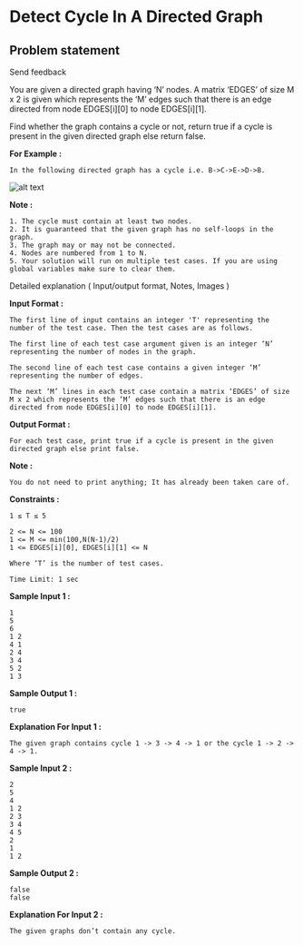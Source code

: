 Detect Cycle In A Directed Graph
================================

Problem statement
-----------------

Send feedback

You are given a directed graph having ‘N’ nodes. A matrix ‘EDGES’ of size M x 2 is given which represents the ‘M’ edges such that there is an edge directed from node EDGES\[i\]\[0\] to node EDGES\[i\]\[1\].

Find whether the graph contains a cycle or not, return true if a cycle is present in the given directed graph else return false.

**For Example :**

    In the following directed graph has a cycle i.e. B->C->E->D->B.
    

![alt text](https://files.codingninjas.in/dag-6867.png)

**Note :**

    1. The cycle must contain at least two nodes.
    2. It is guaranteed that the given graph has no self-loops in the graph.
    3. The graph may or may not be connected.
    4. Nodes are numbered from 1 to N.
    5. Your solution will run on multiple test cases. If you are using global variables make sure to clear them.
    

Detailed explanation ( Input/output format, Notes, Images )

**Input Format :**

    The first line of input contains an integer 'T' representing the number of the test case. Then the test cases are as follows.
    
    The first line of each test case argument given is an integer ‘N’ representing the number of nodes in the graph.
    
    The second line of each test case contains a given integer ‘M’ representing the number of edges. 
    
    The next ‘M’ lines in each test case contain a matrix ‘EDGES’ of size M x 2 which represents the ‘M’ edges such that there is an edge directed from node EDGES[i][0] to node EDGES[i][1].
    

**Output Format :**

    For each test case, print true if a cycle is present in the given directed graph else print false.
    

**Note :**

    You do not need to print anything; It has already been taken care of. 
    

**Constraints :**

    1 ≤ T ≤ 5
    
    2 <= N <= 100
    1 <= M <= min(100,N(N-1)/2)
    1 <= EDGES[i][0], EDGES[i][1] <= N
    
    Where ‘T’ is the number of test cases.
    
    Time Limit: 1 sec
    

**Sample Input 1 :**

    1
    5
    6
    1 2
    4 1
    2 4
    3 4
    5 2
    1 3
    

**Sample Output 1 :**

    true
    

**Explanation For Input 1 :**

    The given graph contains cycle 1 -> 3 -> 4 -> 1 or the cycle 1 -> 2 -> 4 -> 1.
    

**Sample Input 2 :**

    2
    5
    4
    1 2
    2 3
    3 4
    4 5
    2
    1
    1 2
    

**Sample Output 2 :**

    false
    false
    

**Explanation For Input 2 :**

    The given graphs don’t contain any cycle.

